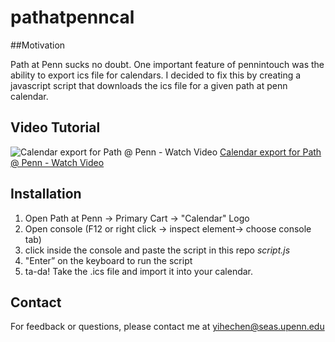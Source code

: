 # pathatpenncal

##Motivation

Path at Penn sucks no doubt. One important feature of pennintouch was the ability to export ics file for calendars. I decided to fix this by creating a javascript script that downloads the ics file for a given path at penn calendar.
## Video Tutorial
![Calendar export for Path @ Penn - Watch Video](https://cdn.loom.com/sessions/thumbnails/69b23257cc324d7bb49c0ffb580dcea2-with-play.gif "Calendar export for Path @ Penn")
[Calendar export for Path @ Penn - Watch Video](https://www.loom.com/share/69b23257cc324d7bb49c0ffb580dcea2)


## Installation
1. Open Path at Penn -> Primary Cart -> "Calendar" Logo
2. Open console (F12 or right click -> inspect element-> choose console tab)
3. click inside the console and paste the script in this repo *script.js*
4. "Enter” on the keyboard to run the script
5. ta-da! Take the .ics file and import it into your calendar.

## Contact
For feedback or questions, please contact me at yihechen@seas.upenn.edu